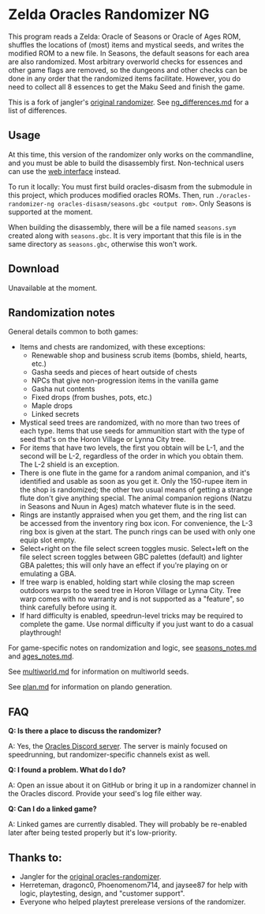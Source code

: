 # Zelda Oracles Randomizer NG

This program reads a Zelda: Oracle of Seasons or Oracle of Ages ROM, shuffles
the locations of (most) items and mystical seeds, and writes the modified ROM to
a new file. In Seasons, the default seasons for each area are also randomized.
Most arbitrary overworld checks for essences and other game flags are removed,
so the dungeons and other checks can be done in any order that the randomized
items facilitate. However, you do need to collect all 8 essences to get the Maku
Seed and finish the game.

This is a fork of jangler's [original
randomizer](https://github.com/jangler/oracles-randomizer). See
[ng\_differences.md](doc/ng_differences.md) for a list of differences.


## Usage

At this time, this version of the randomizer only works on the commandline, and
you must be able to build the disassembly first. Non-technical users can use the
[web interface](http://oosarando.zeldahacking.net/) instead.

To run it locally: You must first build oracles-disasm from the submodule in
this project, which produces modified oracles ROMs. Then, run
`./oracles-randomizer-ng oracles-disasm/seasons.gbc <output rom>`. Only Seasons
is supported at the moment.

When building the disassembly, there will be a file named `seasons.sym` created
along with `seasons.gbc`. It is very important that this file is in the same
directory as `seasons.gbc`, otherwise this won't work.


## Download

Unavailable at the moment.


## Randomization notes

General details common to both games:

- Items and chests are randomized, with these exceptions:
    - Renewable shop and business scrub items (bombs, shield, hearts, etc.)
	- Gasha seeds and pieces of heart outside of chests
	- NPCs that give non-progression items in the vanilla game
	- Gasha nut contents
	- Fixed drops (from bushes, pots, etc.)
	- Maple drops
	- Linked secrets
- Mystical seed trees are randomized, with no more than two trees of each type.
  Items that use seeds for ammunition start with the type of seed that's on the
  Horon Village or Lynna City tree.
- For items that have two levels, the first you obtain will be L-1, and the
  second will be L-2, regardless of the order in which you obtain them. The L-2
  shield is an exception.
- There is one flute in the game for a random animal companion, and it's
  identified and usable as soon as you get it. Only the 150-rupee item in the
  shop is randomized; the other two usual means of getting a strange flute
  don't give anything special. The animal companion regions (Natzu in Seasons
  and Nuun in Ages) match whatever flute is in the seed.
- Rings are instantly appraised when you get them, and the ring list can be
  accessed from the inventory ring box icon. For convenience, the L-3 ring box
  is given at the start. The punch rings can be used with only one equip slot
  empty.
- Select+right on the file select screen toggles music. Select+left on the file
  select screen toggles between GBC palettes (default) and lighter GBA
  palettes; this will only have an effect if you're playing on or emulating a
  GBA.
- If tree warp is enabled, holding start while closing the map screen outdoors
  warps to the seed tree in Horon Village or Lynna City. Tree warp comes with
  no warranty and is not supported as a "feature", so think carefully before
  using it.
- If hard difficulty is enabled, speedrun-level tricks may be required to
  complete the game. Use normal difficulty if you just want to do a casual
  playthrough!

For game-specific notes on randomization and logic, see
[seasons_notes.md](https://github.com/jangler/oracles-randomizer/blob/master/doc/seasons_notes.md)
and
[ages_notes.md](https://github.com/jangler/oracles-randomizer/blob/master/doc/ages_notes.md).

See
[multiworld.md](https://github.com/jangler/oracles-randomizer/blob/master/doc/multiworld.md)
for information on multiworld seeds.

See
[plan.md](https://github.com/jangler/oracles-randomizer/blob/master/doc/plan.md)
for information on plando generation.


## FAQ

**Q: Is there a place to discuss the randomizer?**

A: Yes, the [Oracles Discord server](https://discord.gg/pyBEbz5). The server is
mainly focused on speedrunning, but randomizer-specific channels exist as well.

**Q: I found a problem. What do I do?**

A: Open an issue about it on GitHub or bring it up in a randomizer channel in
the Oracles discord. Provide your seed's log file either way.

**Q: Can I do a linked game?**

A: Linked games are currently disabled. They will probably be re-enabled later
after being tested properly but it's low-priority.


## Thanks to:

- Jangler for the [original oracles-randomizer](https://github.com/jangler/oracles-randomizer).
- Herreteman, dragonc0, Phoenomenom714, and jaysee87 for help with logic,
  playtesting, design, and "customer support".
- Everyone who helped playtest prerelease versions of the randomizer.
